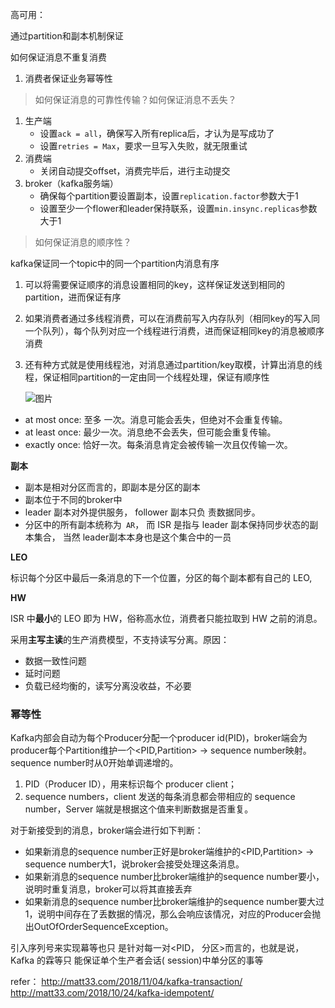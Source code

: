 
高可用：

通过partition和副本机制保证



如何保证消息不重复消费

1. 消费者保证业务幂等性



>如何保证消息的可靠性传输？如何保证消息不丢失？

1. 生产端
   - 设置`ack = all`，确保写入所有replica后，才认为是写成功了
   - 设置`retries = Max`，要求一旦写入失败，就无限重试
2. 消费端
   - 关闭自动提交offset，消费完毕后，进行主动提交
3. broker（kafka服务端）
   - 确保每个partition要设置副本，设置`replication.factor`参数大于1
   - 设置至少一个flower和leader保持联系，设置`min.insync.replicas`参数大于1



> 如何保证消息的顺序性？

kafka保证同一个topic中的同一个partition内消息有序

1. 可以将需要保证顺序的消息设置相同的key，这样保证发送到相同的partition，进而保证有序

2. 如果消费者通过多线程消费，可以在消费前写入内存队列（相同key的写入同一个队列），每个队列对应一个线程进行消费，进而保证相同key的消息被顺序消费

3. 还有种方式就是使用线程池，对消息通过partition/key取模，计算出消息的线程，保证相同partition的一定由同一个线程处理，保证有顺序性

   ![图片](https://mmbiz.qpic.cn/mmbiz_png/2rBRGKvhia1XtiaIctIiaic0v1KpTbAkdAPo3r9PRFor3DC29LD84msrBqogDnoZickDUaYBiclMznSkOPLZLSxr7eVg/640?wx_fmt=png&tp=webp&wxfrom=5&wx_lazy=1&wx_co=1)





- at most once: 至多 一次。消息可能会丢失，但绝对不会重复传输。
-  at least once:  最少一次。消息绝不会丢失，但可能会重复传输。 
- exactly once: 恰好一次。每条消息肯定会被传输一次且仅传输一次。



**副本**

- 副本是相对分区而言的，即副本是分区的副本
- 副本位于不同的broker中
-  leader 副本对外提供服务， follower 副本只负 责数据同步。
- 分区中的所有副本统称为` AR`， 而 ISR 是指与 leader 副本保持同步状态的副本集合， 当然 leader副本本身也是这个集合中的一员



**LEO** 

标识每个分区中最后一条消息的下一个位置，分区的每个副本都有自己的 LEO,



**HW**

ISR 中**最小**的 LEO 即为 HW，俗称高水位，消费者只能拉取到 HW 之前的消息。



采用**主写主读**的生产消费模型，不支持读写分离。原因：

- 数据一致性问题
- 延时问题
- 负载已经均衡的，读写分离没收益，不必要





### 幂等性

Kafka内部会自动为每个Producer分配一个producer id(PID)，broker端会为producer每个Partition维护一个<PID,Partition> -> sequence number映射。sequence number时从0开始单调递增的。

1. PID（Producer ID），用来标识每个 producer client；
2. sequence numbers，client 发送的每条消息都会带相应的 sequence number，Server 端就是根据这个值来判断数据是否重复。

对于新接受到的消息，broker端会进行如下判断：

- 如果新消息的sequence number正好是broker端维护的<PID,Partition> -> sequence number大1，说broker会接受处理这条消息。
- 如果新消息的sequence number比broker端维护的sequence number要小，说明时重复消息，broker可以将其直接丢弃
- 如果新消息的sequence number比broker端维护的sequence number要大过1，说明中间存在了丢数据的情况，那么会响应该情况，对应的Producer会抛出OutOfOrderSequenceException。

引入序列号来实现幕等也只 是针对每一对<PID， 分区>而言的，也就是说， Kafka 的霖等只 能保证单个生产者会话( session)中单分区的事等

refer：
http://matt33.com/2018/11/04/kafka-transaction/
http://matt33.com/2018/10/24/kafka-idempotent/